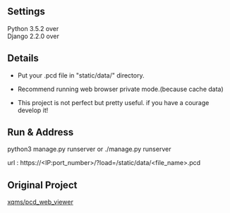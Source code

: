 Settings
------
Python 3.5.2 over<br>
Django 2.2.0 over 

Details
------
- Put your .pcd file in "static/data/" directory.

- Recommend running web browser private mode.(because cache data)

- This project is not perfect but pretty useful. if you have a courage develop it!

Run & Address
------
python3 manage.py runserver or ./manage.py runserver

url : https://\<IP:port_number\>/?load=/static/data/<file_name>.pcd


Original Project
------
[xqms/pcd_web_viewer](https://github.com/xqms/pcd_web_viewer)
